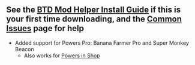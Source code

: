 ## See the [BTD Mod Helper Install Guide](https://gurrenm3.github.io/BTD-Mod-Helper/wiki/Install-Guide) if this is your first time downloading, and the [Common Issues](https://github.com/doombubbles/ultimate-crosspathing/blob/1.4.5/HELP.md#common-issues) page for help
<!--Mod Browser Message Start-->
- Added support for Powers Pro: Banana Farmer Pro and Super Monkey Beacon
  - Also works for [Powers in Shop](https://github.com/doombubbles/powers-in-shop#readme)